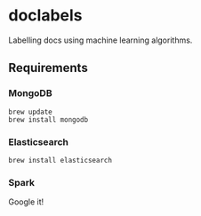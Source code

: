 # doclabels
Labelling docs using machine learning algorithms.

## Requirements  
### MongoDB  
    brew update  
    brew install mongodb

### Elasticsearch  
    brew install elasticsearch

### Spark
Google it!


